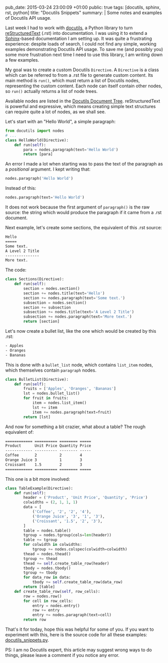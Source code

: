 pub_date: 2015-03-24 23:00:09 +01:00
public: true
tags: [docutils, sphinx, rst, python]
title: "Docutils Snippets"
summary: |
    Some notes and examples of Docutils API usage.

Last week I had to work with [docutils][], a Python library to turn [reStructuredText][rst] (.rst) into documentation. I was using it to extend a [Sphinx][]-based documentation I am setting up. It was quite a frustrating experience: despite loads of search, I could not find any simple, working examples demonstrating Docutils API usage. To save me (and possibly you) some more frustration next time I need to use this library, I am writing down a few examples.

My goal was to create a custom Docutils `Directive`. A `Directive` is a class which can be referred to from a .rst file to generate custom content. Its main method is `run()`, which must return a list of Docutils nodes, representing the custom content. Each node can itself contain other nodes, so `run()` actually returns a list of node trees.

Available nodes are listed in the [Docutils Document Tree][doc-tree]. reStructuredText is powerful and expressive, which means creating simple text structures can require quite a lot of nodes, as we shall see.

Let's start with an "Hello World", a simple paragraph:

```python
from docutils import nodes
# ...
class HelloWorld(Directive):
    def run(self):
        para = nodes.paragraph(text='Hello World')
        return [para]
```

An error I made a lot when starting was to pass the text of the paragraph as a _positional_ argument. I kept writing that:

```python
nodes.paragraph('Hello World')
```

Instead of this:

```python
nodes.paragraph(text='Hello World')
```

It does not work because the first argument of `paragraph()` is the raw source: the string which would produce the paragraph if it came from a .rst document.

Next example, let's create some sections, the equivalent of this .rst source:

```rst
Hello
=====
Some text.
A Level 2 Title
---------------
More text.
```

The code:

```python
class Sections(Directive):
    def run(self):
        section = nodes.section()
        section += nodes.title(text='Hello')
        section += nodes.paragraph(text='Some text.')
        subsection = nodes.section()
        section += subsection
        subsection += nodes.title(text='A Level 2 Title')
        subsection += nodes.paragraph(text='More text.')
        return [section]
```

Let's now create a bullet list, like the one which would be created by this .rst:

```rst
- Apples
- Oranges
- Bananas
```

This is done with a `bullet_list` node, which contains `list_item` nodes, which themselves contain `paragraph` nodes.

```python
class BulletList(Directive):
    def run(self):
        fruits = ['Apples', 'Oranges', 'Bananas']
        lst = nodes.bullet_list()
        for fruit in fruits:
            item = nodes.list_item()
            lst += item
            item += nodes.paragraph(text=fruit)
        return [lst]
```

And now for something a bit crazier, what about a table? The rough equivalent of:

```rst
============ ========== ======== =====
Product      Unit Price Quantity Price
------------ ---------- -------- -----
Coffee       2          2        4
Orange Juice 3          1        3
Croissant    1.5        2        3
============ ========== ======== =====
```

This one is a bit more involved:

```python
class TableExample(Directive):
    def run(self):
        header = ('Product', 'Unit Price', 'Quantity', 'Price')
        colwidths = (2, 1, 1, 1)
        data = [
            ('Coffee', '2', '2', '4'),
            ('Orange Juice', '3', '1', '3'),
            ('Croissant', '1.5', '2', '3'),
        ]
        table = nodes.table()
        tgroup = nodes.tgroup(cols=len(header))
        table += tgroup
        for colwidth in colwidths:
            tgroup += nodes.colspec(colwidth=colwidth)
        thead = nodes.thead()
        tgroup += thead
        thead += self.create_table_row(header)
        tbody = nodes.tbody()
        tgroup += tbody
        for data_row in data:
            tbody += self.create_table_row(data_row)
        return [table]
    def create_table_row(self, row_cells):
        row = nodes.row()
        for cell in row_cells:
            entry = nodes.entry()
            row += entry
            entry += nodes.paragraph(text=cell)
        return row
```

That's it for today, hope this was helpful for some of you. If you want to experiment with this, here is the source code for all these examples: [docutils_snippets.py](docutils_snippets.py).

PS: I am no Docutils expert, this article may suggest wrong ways to do things, please leave a comment if you notice any error.

[docutils]: http://docutils.sourceforge.net
[rst]: http://docutils.sourceforge.net/rst.html
[Sphinx]: http://sphinx-doc.org
[doc-tree]: http://docutils.sourceforge.net/docs/ref/doctree.html
